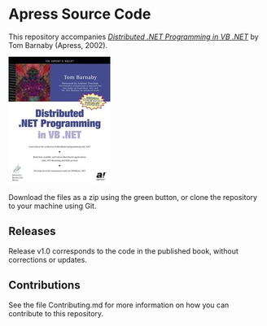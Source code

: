 # Apress Source Code

This repository accompanies [_Distributed .NET Programming in VB .NET_](http://www.apress.com/9781590590683) by Tom Barnaby (Apress, 2002).

![Cover image](9781590590683.jpg)

Download the files as a zip using the green button, or clone the repository to your machine using Git.

## Releases

Release v1.0 corresponds to the code in the published book, without corrections or updates.

## Contributions

See the file Contributing.md for more information on how you can contribute to this repository.
